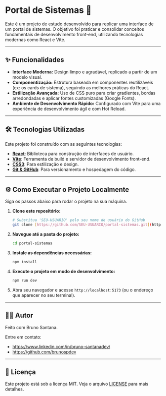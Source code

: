 # Portal de Sistemas 🚀

Este é um projeto de estudo desenvolvido para replicar uma interface de um portal de sistemas. O objetivo foi praticar e consolidar conceitos fundamentais de desenvolvimento front-end, utilizando tecnologias modernas como React e Vite.

---

## ✨ Funcionalidades

- **Interface Moderna:** Design limpo e agradável, replicado a partir de um modelo visual.
- **Componentização:** Estrutura baseada em componentes reutilizáveis (ex: os cards de sistema), seguindo as melhores práticas do React.
- **Estilização Avançada:** Uso de CSS puro para criar gradientes, bordas arredondadas e aplicar fontes customizadas (Google Fonts).
- **Ambiente de Desenvolvimento Rápido:** Configurado com Vite para uma experiência de desenvolvimento ágil e com Hot Reload.

---

## 🛠️ Tecnologias Utilizadas

Este projeto foi construído com as seguintes tecnologias:

- **[React](https://reactjs.org/)**: Biblioteca para construção de interfaces de usuário.
- **[Vite](https://vitejs.dev/)**: Ferramenta de build e servidor de desenvolvimento front-end.
- **[CSS3](https://developer.mozilla.org/pt-BR/docs/Web/CSS)**: Para estilização e design.
- **[Git & GitHub](https://github.com/)**: Para versionamento e hospedagem do código.

---

## ⚙️ Como Executar o Projeto Localmente

Siga os passos abaixo para rodar o projeto na sua máquina.

1.  **Clone este repositório:**
    ```bash
    # Substitua 'SEU-USUARIO' pelo seu nome de usuário do GitHub
    git clone [https://github.com/SEU-USUARIO/portal-sistemas.git](https://github.com/SEU-USUARIO/portal-sistemas.git)
    ```

2.  **Navegue até a pasta do projeto:**
    ```bash
    cd portal-sistemas
    ```

3.  **Instale as dependências necessárias:**
    ```bash
    npm install
    ```

4.  **Execute o projeto em modo de desenvolvimento:**
    ```bash
    npm run dev
    ```

5.  Abra seu navegador e acesse `http://localhost:5173` (ou o endereço que aparecer no seu terminal).

---

## 👨‍💻 Autor

Feito com Bruno Santana.

Entre em contato:
- https://www.linkedin.com/in/bruno-santanadev/
- https://github.com/brunospdev

---

## 📄 Licença

Este projeto está sob a licença MIT. Veja o arquivo [LICENSE](LICENSE) para mais detalhes.